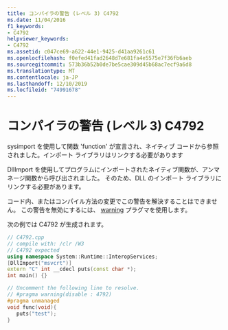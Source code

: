 ```yaml
---
title: コンパイラの警告 (レベル 3) C4792
ms.date: 11/04/2016
f1_keywords:
- C4792
helpviewer_keywords:
- C4792
ms.assetid: c047ce69-a622-44e1-9425-d41aa9261c61
ms.openlocfilehash: f0efed41fad2648d7e681fa4e5575e7f36fb6aeb
ms.sourcegitcommit: 573b36b52b0de7be5cae309d45b68ac7ecf9a6d8
ms.translationtype: MT
ms.contentlocale: ja-JP
ms.lasthandoff: 12/10/2019
ms.locfileid: "74991678"
---
```

# <a name="compiler-warning-level-3-c4792"></a>コンパイラの警告 (レベル 3) C4792

sysimport を使用して関数 'function' が宣言され、ネイティブ コードから参照されました。インポート ライブラリはリンクする必要があります

DllImport を使用してプログラムにインポートされたネイティブ関数が、アンマネージ関数から呼び出されました。 そのため、DLL のインポート ライブラリにリンクする必要があります。

コード内、またはコンパイル方法の変更でこの警告を解決することはできません。 この警告を無効にするには、 [warning](../../preprocessor/warning.md) プラグマを使用します。

次の例では C4792 が生成されます。

```cpp
// C4792.cpp
// compile with: /clr /W3
// C4792 expected
using namespace System::Runtime::InteropServices;
[DllImport("msvcrt")]
extern "C" int __cdecl puts(const char *);
int main() {}

// Uncomment the following line to resolve.
// #pragma warning(disable : 4792)
#pragma unmanaged
void func(void){
   puts("test");
}
```
